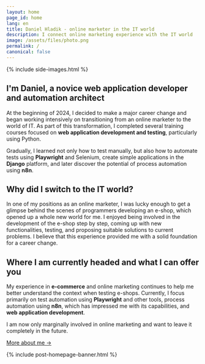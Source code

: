 ```yaml
---
layout: home
page_id: home
lang: en
title: Daniel Hladik - online marketer in the IT world
description: I connect online marketing experience with the IT world
image: /assets/files/photo.png
permalink: /
canonical: false
---
```


{% include side-images.html %}

## I'm Daniel, a novice web application developer and automation architect
At the beginning of 2024, I decided to make a major career change and began working intensively on transitioning from an online marketer to the world of IT. As part of this transformation, I completed several training courses focused on **web application development and testing**, particularly using Python.

Gradually, I learned not only how to test manually, but also how to automate tests using **Playwright** and Selenium, create simple applications in the **Django** platform, and later discover the potential of process automation using **n8n**.

<div class="parallax"></div>

## Why did I switch to the IT world?
In one of my positions as an online marketer, I was lucky enough to get a glimpse behind the scenes of programmers developing an e-shop, which opened up a whole new world for me. I enjoyed being involved in the development of the e-shop step by step, coming up with new functionalities, testing, and proposing suitable solutions to current problems. I believe that this experience provided me with a solid foundation for a career change.

<div class="parallax"></div>

## Where I am currently headed and what I can offer you
My experience in **e-commerce** and online marketing continues to help me better understand the context when testing e-shops. Currently, I focus primarily on test automation using **Playwright** and other tools, process automation using **n8n**, which has impressed me with its capabilities, and **web application development**. 

I am now only marginally involved in online marketing and want to leave it completely in the future.

[More about me →](/cv/#continue)

<div class="parallax"></div>

{% include post-homepage-banner.html %}
